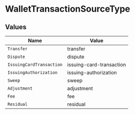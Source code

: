 # WalletTransactionSourceType


## Values

| Name                     | Value                    |
| ------------------------ | ------------------------ |
| `Transfer`               | transfer                 |
| `Dispute`                | dispute                  |
| `IssuingCardTransaction` | issuing-card-transaction |
| `IssuingAuthorization`   | issuing-authorization    |
| `Sweep`                  | sweep                    |
| `Adjustment`             | adjustment               |
| `Fee`                    | fee                      |
| `Residual`               | residual                 |